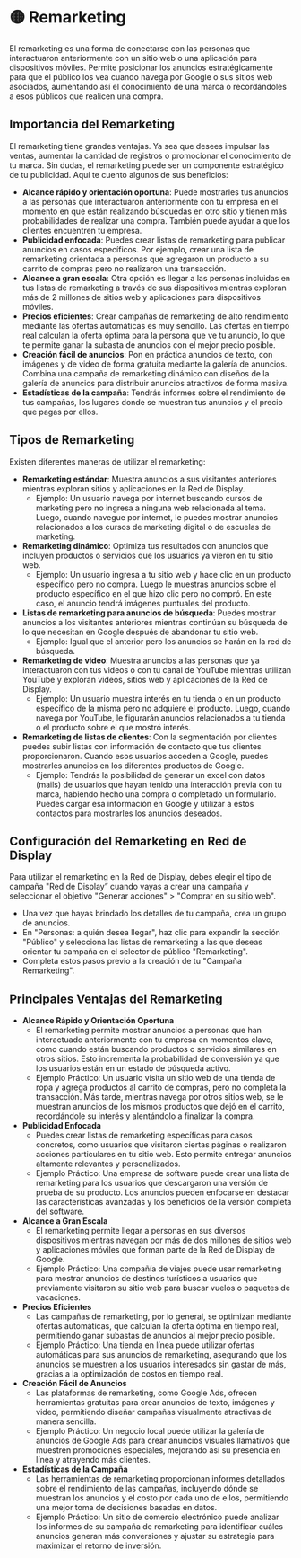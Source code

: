 # 🟡 Remarketing
El remarketing es una forma de conectarse con las personas que interactuaron anteriormente con un sitio web o una aplicación para dispositivos móviles. Permite posicionar los anuncios estratégicamente para que el público los vea cuando navega por Google o sus sitios web asociados, aumentando así el conocimiento de una marca o recordándoles a esos públicos que realicen una compra.

## Importancia del Remarketing
El remarketing tiene grandes ventajas. Ya sea que desees impulsar las ventas, aumentar la cantidad de registros o promocionar el conocimiento de tu marca. Sin dudas, el remarketing puede ser un componente estratégico de tu publicidad. Aquí te cuento algunos de sus beneficios:
- **Alcance rápido y orientación oportuna**: Puede mostrarles tus anuncios a las personas que interactuaron anteriormente con tu empresa en el momento en que están realizando búsquedas en otro sitio y tienen más probabilidades de realizar una compra. También puede ayudar a que los clientes encuentren tu empresa.
- **Publicidad enfocada**: Puedes crear listas de remarketing para publicar anuncios en casos específicos. Por ejemplo, crear una lista de remarketing orientada a personas que agregaron un producto a su carrito de compras pero no realizaron una transacción.
- **Alcance a gran escala**: Otra opción es llegar a las personas incluidas en tus listas de remarketing a través de sus dispositivos mientras exploran más de 2 millones de sitios web y aplicaciones para dispositivos móviles.
- **Precios eficientes**: Crear campañas de remarketing de alto rendimiento mediante las ofertas automáticas es muy sencillo. Las ofertas en tiempo real calculan la oferta óptima para la persona que ve tu anuncio, lo que te permite ganar la subasta de anuncios con el mejor precio posible.
- **Creación fácil de anuncios**: Pon en práctica anuncios de texto, con imágenes y de video de forma gratuita mediante la galería de anuncios. Combina una campaña de remarketing dinámico con diseños de la galería de anuncios para distribuir anuncios atractivos de forma masiva.
- **Estadísticas de la campaña**: Tendrás informes sobre el rendimiento de tus campañas, los lugares donde se muestran tus anuncios y el precio que pagas por ellos.

## Tipos de Remarketing
Existen diferentes maneras de utilizar el remarketing:
- **Remarketing estándar**: Muestra anuncios a sus visitantes anteriores mientras exploran sitios y aplicaciones en la Red de Display.
    - Ejemplo: Un usuario navega por internet buscando cursos de marketing pero no ingresa a ninguna web relacionada al tema. Luego, cuando navegue por internet, le puedes mostrar anuncios relacionados a los cursos de marketing digital o de escuelas de marketing.
- **Remarketing dinámico**: Optimiza tus resultados con anuncios que incluyen productos o servicios que los usuarios ya vieron en tu sitio web.
    - Ejemplo: Un usuario ingresa a tu sitio web y hace clic en un producto específico pero no compra. Luego le muestras anuncios sobre el producto específico en el que hizo clic pero no compró. En este caso, el anuncio tendrá imágenes puntuales del producto.
- **Listas de remarketing para anuncios de búsqueda**: Puedes mostrar anuncios a los visitantes anteriores mientras continúan su búsqueda de lo que necesitan en Google después de abandonar tu sitio web.
    - Ejemplo: Igual que el anterior pero los anuncios se harán en la red de búsqueda.
- **Remarketing de video**: Muestra anuncios a las personas que ya interactuaron con tus videos o con tu canal de YouTube mientras utilizan YouTube y exploran videos, sitios web y aplicaciones de la Red de Display.
    - Ejemplo: Un usuario muestra interés en tu tienda o en un producto específico de la misma pero no adquiere el producto. Luego, cuando navega por YouTube, le figurarán anuncios relacionados a tu tienda o el producto sobre el que mostró interés.
- **Remarketing de listas de clientes**: Con la segmentación por clientes puedes subir listas con información de contacto que tus clientes proporcionaron. Cuando esos usuarios acceden a Google, puedes mostrarles anuncios en los diferentes productos de Google.
    - Ejemplo: Tendrás la posibilidad de generar un excel con datos (mails) de usuarios que hayan tenido una interacción previa con tu marca, habiendo hecho una compra o completado un formulario. Puedes cargar esa información en Google y utilizar a estos contactos para mostrarles los anuncios deseados.

## Configuración del Remarketing en Red de Display
Para utilizar el remarketing en la Red de Display, debes elegir el tipo de campaña "Red de Display” cuando vayas a crear una campaña y seleccionar el objetivo "Generar acciones" > "Comprar en su sitio web".
- Una vez que hayas brindado los detalles de tu campaña, crea un grupo de anuncios.
- En "Personas: a quién desea llegar", haz clic para expandir la sección "Público" y selecciona las listas de remarketing a las que deseas orientar tu campaña en el selector de público "Remarketing".
- Completa estos pasos previo a la creación de tu "Campaña Remarketing".

## Principales Ventajas del Remarketing
- **Alcance Rápido y Orientación Oportuna**
    - El remarketing permite mostrar anuncios a personas que han interactuado anteriormente con tu empresa en momentos clave, como cuando están buscando productos o servicios similares en otros sitios. Esto incrementa la probabilidad de conversión ya que los usuarios están en un estado de búsqueda activo.
    - Ejemplo Práctico: Un usuario visita un sitio web de una tienda de ropa y agrega productos al carrito de compras, pero no completa la transacción. Más tarde, mientras navega por otros sitios web, se le muestran anuncios de los mismos productos que dejó en el carrito, recordándole su interés y alentándolo a finalizar la compra.
- **Publicidad Enfocada**
    - Puedes crear listas de remarketing específicas para casos concretos, como usuarios que visitaron ciertas páginas o realizaron acciones particulares en tu sitio web. Esto permite entregar anuncios altamente relevantes y personalizados.
    - Ejemplo Práctico: Una empresa de software puede crear una lista de remarketing para los usuarios que descargaron una versión de prueba de su producto. Los anuncios pueden enfocarse en destacar las características avanzadas y los beneficios de la versión completa del software.
- **Alcance a Gran Escala**
    - El remarketing permite llegar a personas en sus diversos dispositivos mientras navegan por más de dos millones de sitios web y aplicaciones móviles que forman parte de la Red de Display de Google.
    - Ejemplo Práctico: Una compañía de viajes puede usar remarketing para mostrar anuncios de destinos turísticos a usuarios que previamente visitaron su sitio web para buscar vuelos o paquetes de vacaciones.
- **Precios Eficientes**
    - Las campañas de remarketing, por lo general, se optimizan mediante ofertas automáticas, que calculan la oferta óptima en tiempo real, permitiendo ganar subastas de anuncios al mejor precio posible.
    - Ejemplo Práctico: Una tienda en línea puede utilizar ofertas automáticas para sus anuncios de remarketing, asegurando que los anuncios se muestren a los usuarios interesados sin gastar de más, gracias a la optimización de costos en tiempo real.
- **Creación Fácil de Anuncios**
    - Las plataformas de remarketing, como Google Ads, ofrecen herramientas gratuitas para crear anuncios de texto, imágenes y video, permitiendo diseñar campañas visualmente atractivas de manera sencilla.
    - Ejemplo Práctico: Un negocio local puede utilizar la galería de anuncios de Google Ads para crear anuncios visuales llamativos que muestren promociones especiales, mejorando así su presencia en línea y atrayendo más clientes.
- **Estadísticas de la Campaña**
    - Las herramientas de remarketing proporcionan informes detallados sobre el rendimiento de las campañas, incluyendo dónde se muestran los anuncios y el costo por cada uno de ellos, permitiendo una mejor toma de decisiones basadas en datos.
    - Ejemplo Práctico: Un sitio de comercio electrónico puede analizar los informes de su campaña de remarketing para identificar cuáles anuncios generan más conversiones y ajustar su estrategia para maximizar el retorno de inversión.
